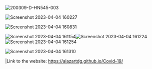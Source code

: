 ![200309-D-HN545-003](https://user-images.githubusercontent.com/106746978/229801251-120409e8-9811-413e-9320-d92886a5b6c2.jpg)

![Screenshot 2023-04-04 160227](https://user-images.githubusercontent.com/106746978/229803819-6cbc6d4c-a8b4-4c32-9a41-f4c541240d3c.png)

![Screenshot 2023-04-04 160831](https://user-images.githubusercontent.com/106746978/229803897-afa17def-149c-45b8-9426-2639eaeec8f7.png)

![Screenshot 2023-04-04 161154](https://user-images.githubusercontent.com/106746978/229804017-24baf8bb-b888-480d-9ee1-ce870783777b.png)![Screenshot 2023-04-04 161224](https://user-images.githubusercontent.com/106746978/229804066-4dcb69ff-224f-457e-8e62-b1b6f756293c.png)![Screenshot 2023-04-04 161254](https://user-images.githubusercontent.com/106746978/229804115-48a81404-d4e7-40d9-8201-b536619b0fff.png)

![Screenshot 2023-04-04 161310](https://user-images.githubusercontent.com/106746978/229804148-1d587b74-48da-47b3-8449-be12ebd698b8.png)

|Link to the website:  https://alazartdg.github.io/Covid-19/
